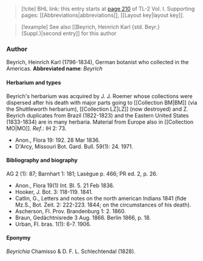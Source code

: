 > [!cite] BHL link: this entry starts at [page 210](https://www.biodiversitylibrary.org/page/33120341) of TL-2 Vol. I.
> Supporting pages: [[Abbreviations|abbreviations]], [[Layout key|layout key]].

> [!example] See also [[Beyrich, Heinrich Karl {std. Beyr.} (Suppl.)|second entry]] for this author

### Author

Beyrich, Heinrich Karl (1796-1834), German botanist who collected in the Americas. 
**Abbreviated name**: *Beyrich*

#### Herbarium and types

Beyrich's herbarium was acquired by J. J. Roemer whose collections were dispersed after his death with major parts going to [[Collection BM|BM]] (via the Shuttleworth herbarium), [[Collection LZ|LZ]] (now destroyed) and Z. Beyrich duplicates from Brazil (1822-1823) and the Eastern United States (1833-1834) are in many herbaria. Material from Europe also in [[Collection MO|MO]].
*Ref*.: IH 2: 73.
- Anon., Flora 19: 192. 28 Mar 1836.
- D'Arcy, Missouri Bot. Gard. Bull. 59(1): 24. 1971.

#### Bibliography and biography

AG 2 (1): 87; Barnhart 1: 181; Lasègue p. 466; PR ed. 2, p. 26.
- Anon., Flora 19(1) Int. Bl. 5. 21 Feb 1836.
- Hooker, J. Bot. 3: 118-119. 1841.
- Catlin, G., Letters and notes on the north american Indians 1841 (fide Mz.S., Bot. Zeit. 2: 222-223. 1844; on the circumstances of his death).
- Ascherson, Fl. Prov. Brandenburg 1: 2. 1860.
- Braun, Gedächtnisrede 3 Aug. 1866. Berlin 1866, p. 18.
- Urban, Fl. bras. 1(1): 6-7. 1906.

#### Eponymy

*Beyrichia* Chamisso & D. F. L. Schlechtendal (1828).


